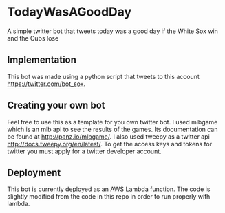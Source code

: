 # TodayWasAGoodDay
A simple twitter bot that tweets today was a good day if the White Sox win and the Cubs lose

## Implementation
This bot was made using a python script that tweets to this account https://twitter.com/bot_sox.

## Creating your own bot
Feel free to use this as a template for you own twitter bot. I used mlbgame which is an mlb api to see the results of the games. Its documentation can be found at http://panz.io/mlbgame/. I also used tweepy as a twitter api http://docs.tweepy.org/en/latest/. To get the access keys and tokens for twitter you must apply for a twitter developer account.

## Deployment
This bot is currently deployed as an AWS Lambda function. The code is slightly modified from the code in this repo in order to run properly with lambda.
